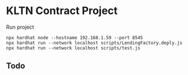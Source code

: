 # KLTN Contract Project

Run project
```shell
npx hardhat node --hostname 192.168.1.59 --port 8545
npx hardhat run --network localhost scripts/LendingFactory.deply.js
npx hardhat run --network localhost scripts/test.js
```

## Todo
